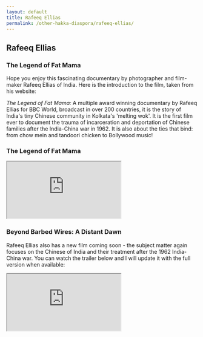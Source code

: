 ```yaml
---
layout: default
title: Rafeeq Ellias
permalink: /other-hakka-diaspora/rafeeq-ellias/
---
```


<!-- Page main heading -->
<h2>Rafeeq Ellias</h2>

<!-- Documentary introduction -->
<section class="example-image">
  <h3>The Legend of Fat Mama</h3>
  <p>
    Hope you enjoy this fascinating documentary by photographer and film-maker Rafeeq Ellias of India. Here is the introduction to the film, taken from his website:
  </p>
  <p>
    <em>The Legend of Fat Mama:</em> A multiple award winning documentary by Rafeeq Ellias for BBC World, broadcast in over 200 countries, it is the story of India's tiny Chinese community in Kolkata's 'melting wok'. It is the first film ever to document the trauma of incarceration and deportation of Chinese families after the India-China war in 1962. It is also about the ties that bind: from chow mein and tandoori chicken to Bollywood music!
  </p>
</section>

<!-- Video: The Legend of Fat Mama -->
<section class="example-image">
  <h3>The Legend of Fat Mama</h3>
  <div class="video-container">
    <iframe 
      src="https://www.youtube.com/embed/pQ2QJSHWOqQ" 
      title="In the countryside around Meizhou" 
      allow="accelerometer; autoplay; clipboard-write; encrypted-media; gyroscope; picture-in-picture" 
      allowfullscreen>
    </iframe>
  </div>
</section>

<!-- Video: Beyond Barbed Wires: A Distant Dawn -->
<section class="example-image">
  <h3>Beyond Barbed Wires: A Distant Dawn</h3>
  <p>
    Rafeeq Ellias also has a new film coming soon - the subject matter again focuses on the Chinese of India and their treatment after the 1962 India-China war. You can watch the trailer below and I will update it with the full version when available:
  </p>
  <div class="video-container">
    <iframe
      src="https://www.youtube.com/embed/uF9QFItw56k"
      title="Beyond Barbed Wires - Trailer"
      allow="accelerometer; autoplay; clipboard-write; encrypted-media; gyroscope; picture-in-picture"
      allowfullscreen>
    </iframe>
  </div>
</section>
